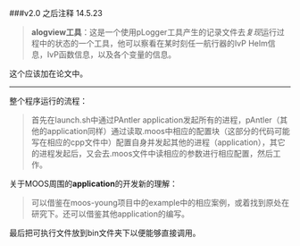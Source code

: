 ###v2.0 之后注释
14.5.23
>**alogview工具**：这是一个使用pLogger工具产生的记录文件去*复现*运行过程中的状态的一个工具，他可以察看在某时刻任一航行器的IvP Helm信息，IvP函数信息，以及各个变量的信息。    

这个应该加在论文中。

***
整个程序运行的流程：   
>首先在launch.sh中通过PAntler application发起所有的进程，pAntler（其他的application同样）通过读取.moos中相应的配置块（这部分的代码可能写在相应的cpp文件中）配置自身并发起其他的进程（application），其它的进程发起后，又会去.moos文件中读相应的参数进行相应配置，然后工作。    

关于MOOS周围的**application**的开发新的理解：
>可以借鉴在moos-young项目中的example中的相应案例，或着找到原处在研究下。还可以借鉴其他application的编写。    

最后把可执行文件放到bin文件夹下以便能够直接调用。
